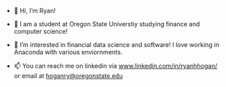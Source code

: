 - 👋 Hi, I’m Ryan!

- 📜 I am a student at Oregon State Universtiy studying finance and computer science!

- 👀 I’m interested in financial data science and software! I love working in Anaconda with various enviornments.

- 📫 You can reach me on linkedin via www.linkedin.com/in/ryanhhogan/ or email at hoganry@oregonstate.edu

